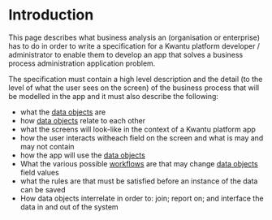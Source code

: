 # Introduction
This page describes what business analysis an (organisation or enterprise) has to do in order to write a specification for a Kwantu platform developer / administrator to enable them to develop an app that solves a business process administration application problem.

The specification must contain a high level description and the detail (to the level of what the user sees on the screen) of the business process that will be modelled in the app and it must also describe the following:
* what the [data objects](https://github.com/kwantu/platformconfiguration/wiki/Kwantu-Entity-list#data-objects) are 
* how [data objects](https://github.com/kwantu/platformconfiguration/wiki/Kwantu-Entity-list#data-objects) relate to each other
* what the screens will look-like in the context of a Kwantu platform app
* how the user interacts witheach field on the screen and what is may and may not contain
* how the app will use the [data objects](https://github.com/kwantu/platformconfiguration/wiki/Kwantu-Entity-list#data-objects)
* What the various possible [workflows](https://github.com/kwantu/platformconfiguration/wiki/Workflow) are that may change [data objects](https://github.com/kwantu/platformconfiguration/wiki/Kwantu-Entity-list#data-objects) field values
* what the rules are that must be satisfied before an instance of the data can be saved
* How data objects interrelate in order to: join; report on; and interface the data in and out of the system
 